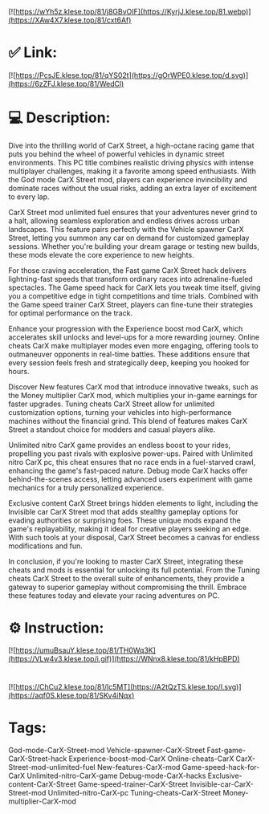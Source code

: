 [![https://wYh5z.klese.top/81/j8GBvOIF](https://KyrjJ.klese.top/81.webp)](https://XAw4X7.klese.top/81/cxt6Af)
# ✅ Link:
[![https://PcsJE.klese.top/81/qYS02t](https://gOrWPE0.klese.top/d.svg)](https://6zZFJ.klese.top/81/WedCl)
# 💻 Description:
Dive into the thrilling world of CarX Street, a high-octane racing game that puts you behind the wheel of powerful vehicles in dynamic street environments. This PC title combines realistic driving physics with intense multiplayer challenges, making it a favorite among speed enthusiasts. With the God mode CarX Street mod, players can experience invincibility and dominate races without the usual risks, adding an extra layer of excitement to every lap.



CarX Street mod unlimited fuel ensures that your adventures never grind to a halt, allowing seamless exploration and endless drives across urban landscapes. This feature pairs perfectly with the Vehicle spawner CarX Street, letting you summon any car on demand for customized gameplay sessions. Whether you're building your dream garage or testing new builds, these mods elevate the core experience to new heights.



For those craving acceleration, the Fast game CarX Street hack delivers lightning-fast speeds that transform ordinary races into adrenaline-fueled spectacles. The Game speed hack for CarX lets you tweak time itself, giving you a competitive edge in tight competitions and time trials. Combined with the Game speed trainer CarX Street, players can fine-tune their strategies for optimal performance on the track.



Enhance your progression with the Experience boost mod CarX, which accelerates skill unlocks and level-ups for a more rewarding journey. Online cheats CarX make multiplayer modes even more engaging, offering tools to outmaneuver opponents in real-time battles. These additions ensure that every session feels fresh and strategically deep, keeping you hooked for hours.



Discover New features CarX mod that introduce innovative tweaks, such as the Money multiplier CarX mod, which multiplies your in-game earnings for faster upgrades. Tuning cheats CarX Street allow for unlimited customization options, turning your vehicles into high-performance machines without the financial grind. This blend of features makes CarX Street a standout choice for modders and casual players alike.



Unlimited nitro CarX game provides an endless boost to your rides, propelling you past rivals with explosive power-ups. Paired with Unlimited nitro CarX pc, this cheat ensures that no race ends in a fuel-starved crawl, enhancing the game's fast-paced nature. Debug mode CarX hacks offer behind-the-scenes access, letting advanced users experiment with game mechanics for a truly personalized experience.



Exclusive content CarX Street brings hidden elements to light, including the Invisible car CarX Street mod that adds stealthy gameplay options for evading authorities or surprising foes. These unique mods expand the game's replayability, making it ideal for creative players seeking an edge. With such tools at your disposal, CarX Street becomes a canvas for endless modifications and fun.



In conclusion, if you're looking to master CarX Street, integrating these cheats and mods is essential for unlocking its full potential. From the Tuning cheats CarX Street to the overall suite of enhancements, they provide a gateway to superior gameplay without compromising the thrill. Embrace these features today and elevate your racing adventures on PC.

# ⚙️ Instruction:
[![https://umuBsauY.klese.top/81/TH0Wq3K](https://VLw4v3.klese.top/i.gif)](https://WNnx8.klese.top/81/kHpBPD)
#
[![https://ChCu2.klese.top/81/lc5MT](https://A2tQzTS.klese.top/l.svg)](https://aqf0S.klese.top/81/SKv4iNqx)
# Tags:
God-mode-CarX-Street-mod Vehicle-spawner-CarX-Street Fast-game-CarX-Street-hack Experience-boost-mod-CarX Online-cheats-CarX CarX-Street-mod-unlimited-fuel New-features-CarX-mod Game-speed-hack-for-CarX Unlimited-nitro-CarX-game Debug-mode-CarX-hacks Exclusive-content-CarX-Street Game-speed-trainer-CarX-Street Invisible-car-CarX-Street-mod Unlimited-nitro-CarX-pc Tuning-cheats-CarX-Street Money-multiplier-CarX-mod






